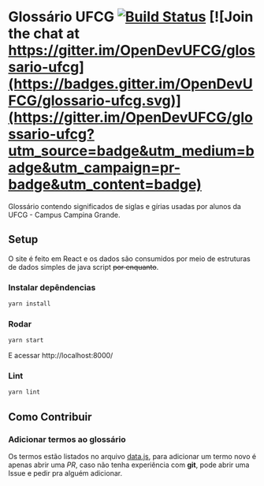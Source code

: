 # Glossário UFCG [![Build Status](https://travis-ci.com/OpenDevUFCG/glossario-ufcg.svg?branch=master)](https://travis-ci.com/OpenDevUFCG/glossario-ufcg) [![Join the chat at https://gitter.im/OpenDevUFCG/glossario-ufcg](https://badges.gitter.im/OpenDevUFCG/glossario-ufcg.svg)](https://gitter.im/OpenDevUFCG/glossario-ufcg?utm_source=badge&utm_medium=badge&utm_campaign=pr-badge&utm_content=badge)

Glossário contendo significados de siglas e gírias usadas por alunos da UFCG - Campus Campina Grande.

## Setup

O site é feito em React e os dados são consumidos por meio de estruturas de dados simples de java script ~~por enquanto~~.

### Instalar depêndencias
```sh
yarn install
```

### Rodar
```sh
yarn start
```

E acessar http://localhost:8000/

### Lint
```sh
yarn lint
```

## Como Contribuir

### Adicionar termos ao glossário
Os termos estão listados no arquivo [data.js](/src/lib/data.js), para adicionar um termo novo é apenas abrir uma _PR_, caso não tenha experiência com **git**, pode abrir uma Issue e pedir pra alguém adicionar.
